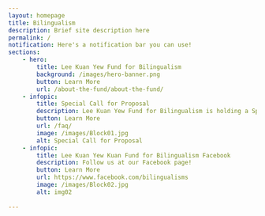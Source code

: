 ```yaml
---
layout: homepage
title: Bilingualism
description: Brief site description here
permalink: /
notification: Here's a notification bar you can use!
sections:
    - hero:
        title: Lee Kuan Yew Fund for Bilingualism
        background: /images/hero-banner.png
        button: Learn More
        url: /about-the-fund/about-the-fund/
    - infopic:
        title: Special Call for Proposal
        description: Lee Kuan Yew Fund for Bilingualism is holding a Special Call for Projects to help young children (aged 0-6) learn MTLs at home.
        button: Learn More
        url: /faq/
        image: /images/Block01.jpg
        alt: Special Call for Proposal
    - infopic:
        title: Lee Kuan Yew Kuan Fund for Bilingualism Facebook
        description: Follow us at our Facebook page!
        button: Learn More
        url: https://www.facebook.com/bilingualisms
        image: /images/Block02.jpg
        alt: img02
     
---
```


